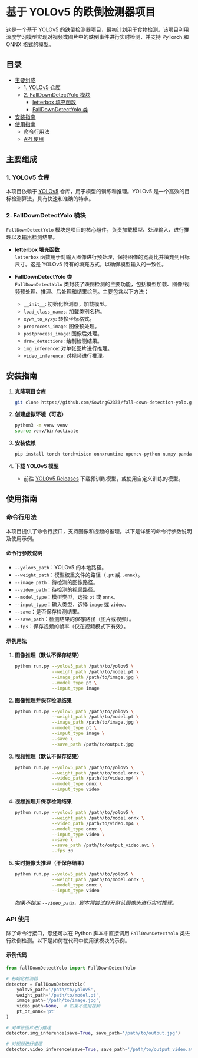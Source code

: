 # 基于 YOLOv5 的跌倒检测器项目

这是一个基于 YOLOv5 的跌倒检测器项目，最初计划用于食物检测。该项目利用深度学习模型实现对视频或图片中的跌倒事件进行实时检测，并支持 PyTorch 和 ONNX 格式的模型。

## 目录

- [主要组成](#主要组成)
  - [1. YOLOv5 仓库](#1-yolov5-仓库)
  - [2. FallDownDetectYolo 模块](#2-falldowndetectyolo-模块)
    - [letterbox 填充函数](#letterbox-填充函数)
    - [FallDownDetectYolo 类](#falldowndetectyolo-类)
- [安装指南](#安装指南)
- [使用指南](#使用指南)
  - [命令行用法](#命令行用法)
  - [API 使用](#api-使用)
  
## 主要组成

### 1. YOLOv5 仓库

本项目依赖于 [YOLOv5](https://github.com/ultralytics/yolov5) 仓库，用于模型的训练和推理。YOLOv5 是一个高效的目标检测算法，具有快速和准确的特点。

### 2. FallDownDetectYolo 模块

`FallDownDetectYolo` 模块是项目的核心组件，负责加载模型、处理输入、进行推理以及输出检测结果。

- **letterbox 填充函数**  
  `letterbox` 函数用于对输入图像进行预处理，保持图像的宽高比并填充到目标尺寸。这是 YOLOv5 特有的填充方式，以确保模型输入的一致性。  

- **FallDownDetectYolo 类**  
  `FallDownDetectYolo` 类封装了跌倒检测的主要功能，包括模型加载、图像/视频预处理、推理、后处理和结果绘制。主要包含以下方法：
  - `__init__`: 初始化检测器，加载模型。
  - `load_class_names`: 加载类别名称。
  - `xywh_to_xyxy`: 转换坐标格式。
  - `preprocess_image`: 图像预处理。
  - `postprocess_image`: 图像后处理。
  - `draw_detections`: 绘制检测结果。
  - `img_inference`: 对单张图片进行推理。
  - `video_inference`: 对视频进行推理。

## 安装指南

1. **克隆项目仓库**

    ```bash
    git clone https://github.com/SowingG2333/fall-down-detection-yolo.git
    ```

2. **创建虚拟环境（可选）**

    ```bash
    python3 -m venv venv
    source venv/bin/activate
    ```

3. **安装依赖**
   
    ```bash
    pip install torch torchvision onnxruntime opencv-python numpy pandas argparse
    ```

4. **下载 YOLOv5 模型**

    - 前往 [YOLOv5 Releases](https://github.com/ultralytics/yolov5/releases) 下载预训练模型，或使用自定义训练的模型。

## 使用指南

### 命令行用法

本项目提供了命令行接口，支持图像和视频的推理。以下是详细的命令行参数说明及使用示例。

#### 命令行参数说明

- `--yolov5_path`：YOLOv5 的本地路径。
- `--weight_path`：模型权重文件的路径（`.pt` 或 `.onnx`）。
- `--image_path`：待检测的图像路径。
- `--video_path`：待检测的视频路径。
- `--model_type`：模型类型，选择 `pt` 或 `onnx`。
- `--input_type`：输入类型，选择 `image` 或 `video`。
- `--save`：是否保存检测结果。
- `--save_path`：检测结果的保存路径（图片或视频）。
- `--fps`：保存视频的帧率（仅在视频模式下有效）。

#### 示例用法

1. **图像推理（默认不保存结果）**

    ```bash
    python run.py --yolov5_path /path/to/yolov5 \
                  --weight_path /path/to/model.pt \
                  --image_path /path/to/image.jpg \
                  --model_type pt \
                  --input_type image
    ```

2. **图像推理并保存检测结果**

    ```bash
    python run.py --yolov5_path /path/to/yolov5 \
                  --weight_path /path/to/model.pt \
                  --image_path /path/to/image.jpg \
                  --model_type pt \
                  --input_type image \
                  --save \
                  --save_path /path/to/output.jpg
    ```

3. **视频推理（默认不保存结果）**

    ```bash
    python run.py --yolov5_path /path/to/yolov5 \
                  --weight_path /path/to/model.onnx \
                  --video_path /path/to/video.mp4 \
                  --model_type onnx \
                  --input_type video
    ```

4. **视频推理并保存检测结果**

    ```bash
    python run.py --yolov5_path /path/to/yolov5 \
                  --weight_path /path/to/model.onnx \
                  --video_path /path/to/video.mp4 \
                  --model_type onnx \
                  --input_type video \
                  --save \
                  --save_path /path/to/output_video.avi \
                  --fps 30
    ```

5. **实时摄像头推理（不保存结果）**

    ```bash
    python run.py --yolov5_path /path/to/yolov5 \
                  --weight_path /path/to/model.onnx \
                  --model_type onnx \
                  --input_type video
    ```

    *如果不指定 `--video_path`，脚本将尝试打开默认摄像头进行实时推理。*

### API 使用

除了命令行接口，您还可以在 Python 脚本中直接调用 `FallDownDetectYolo` 类进行跌倒检测。以下是如何在代码中使用该模块的示例。

#### 示例代码

```python
from fallDownDetectYolo import FallDownDetectYolo

# 初始化检测器
detector = FallDownDetectYolo(
    yolov5_path='/path/to/yolov5',
    weight_path='/path/to/model.pt',
    image_path='/path/to/image.jpg',
    video_path=None,  # 如果不使用视频
    pt_or_onnx='pt'
)

# 对单张图片进行推理
detector.img_inference(save=True, save_path='/path/to/output.jpg')

# 对视频进行推理
detector.video_inference(save=True, save_path='/path/to/output_video.avi', fps=30)
```
